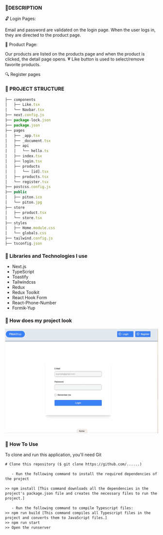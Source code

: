 ### 🚩DESCRIPTION

🔓 Login Pages:

Email and password are validated on the login page. When the user logs in, they are directed to the product page.

📖 Product Page:

Our products are listed on the products page and when the product is clicked, the detail page opens.
💗 Like button is used to select/remove favorite products.

🔍 Register pages

### 🚩 PROJECT STRUCTURE

```js
├── components
│   ├── Like.tsx
│   └── Navbar.tsx
├── next.config.js
├── package-lock.json
├── package.json
├── pages
│   ├── _app.tsx
│   ├── _document.tsx
│   ├── api
│   │   └── hello.ts
│   ├── index.tsx
│   ├── login.tsx
│   ├── products
│   │   └── [id].tsx
│   ├── products.tsx
│   └── register.tsx
├── postcss.config.js
├── public
│   ├── piton.ico
│   └── piton.jpg
├── store
│   ├── product.tsx
│   └── store.tsx
├── styles
│   ├── Home.module.css
│   └── globals.css
├── tailwind.config.js
├── tsconfig.json

```

### 🚩 Libraries and Technologies I use

- Next.js
- TypeScript
- Toastify
- Tailwindcss
- Redux
- Redux Toolkit
- React Hook Form
- React-Phone-Number
- Formik-Yup


### 🚩 How does my project look

<p align="left">
  <img src="public/product.gif" width="700" title="hover text">
  
</p>


### 🚩 How To Use

To clone and run this application, you'll need Git
```
# Clone this repository ($ git clone https://github.com/......)

   - Run the following command to install the required dependencies of the project

>> npm install [This command downloads all the dependencies in the project's package.json file and creates the necessary files to run the project.]

   - Run the following command to compile Typescript files:
>> npm run build [This command compiles all Typescript files in the project and converts them to JavaScript files.]
>> npm run start
>> Open the runserver
```